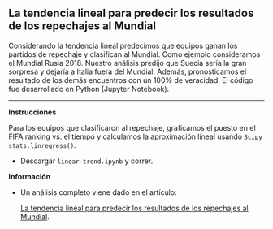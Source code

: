 ## La tendencia lineal para predecir los resultados de los repechajes al Mundial

Considerando la tendencia lineal predecimos que equipos ganan los partidos de repechaje y clasifican al Mundial. Como ejemplo consideramos el Mundial Rusia 2018. Nuestro análisis predijo que Suecia sería la gran sorpresa y dejaría a Italia fuera del Mundial. Además, pronosticamos el resultado de los demás encuentros con un 100% de veracidad. El código fue desarrollado en Python (Jupyter Notebook).
<hr>

**Instrucciones**

Para los equipos que clasificaron al repechaje, graficamos el puesto en el FIFA ranking vs. el tiempo y calculamos la aproximación lineal usando `Scipy stats.linregress()`.

- Descargar `linear-trend.ipynb` y correr. 



**Información**
- Un análisis completo viene dado en el artículo: 
  
  [La tendencia lineal para predecir los resultados de los repechajes al Mundial](https://nepy.pe/article.php?pid=6249e1fcdf5be&lan=es). 

